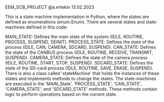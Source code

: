 EEM_SCB_PROJECT
@a.ertekin
13.02.2023

This is a state machine implementation in Python, where the states
are defined as enumerations (enum.Enum). There are several states
and state-machines defined in this code:

MAIN_STATE: Defines the main state of the system (IDLE, ROUTINE, PROCESS, SUSPEND, DEINIT).
PROCESS_STATE: Defines the state of the process (IDLE, CAN, CAMERA, SDCARD, SUSPEND).
CAN_STATE: Defines the state of the CANBUS process (IDLE, ROUTINE, RECEIVE, TRANSMIT, SUSPEND).
CAMERA_STATE: Defines the state of the camera process (IDLE, ROUTINE, START, STOP, SUSPEND).
SDCARD_STATE: Defines the state of the SD-card process (IDLE, ROUTINE, SAVE, ERASE, SUSPEND).
There is also a class called 'stateMachine' that holds the instances of these
states and implements methods to change the states. The state-machines are executed
in the 'MAIN_State', 'PROCESS_STATE', 'CAN_STATE', 'CAMERA_STATE', and 'SDCARD_STATE' methods.
These methods contain logic to perform operations based on the current state.
##